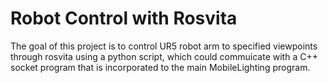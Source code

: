 # Robot Control with Rosvita
The goal of this project is to control UR5 robot arm to specified viewpoints through rosvita using a python script, which could commuicate with a C++ socket program that is incorporated to the main MobileLighting program. 
